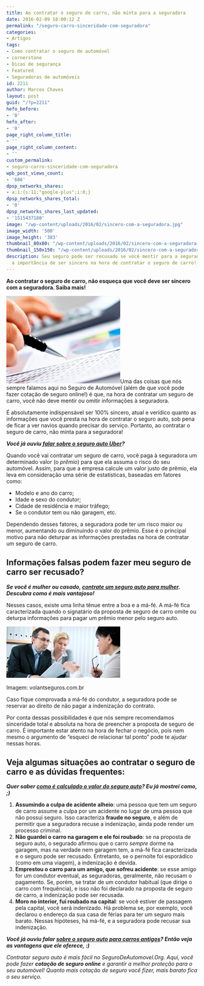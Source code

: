 ```yaml
---
title: Ao contratar o seguro de carro, não minta para a seguradora
date: 2016-02-09 18:00:12 Z
permalink: "/seguro-carro-sinceridade-com-seguradora"
categories:
- Artigos
tags:
- Como contratar o seguro de automóvel
- cornerstone
- Dicas de segurança
- Featured
- Seguradoras de automóveis
id: 2211
author: Marcos Chaves
layout: post
guid: "/?p=2211"
hefo_before:
- '0'
hefo_after:
- '0'
page_right_column_title:
- ''
page_right_column_content:
- ''
custom_permalink:
- seguro-carro-sinceridade-com-seguradora
wpb_post_views_count:
- '686'
dpsp_networks_shares:
- a:1:{s:11:"google-plus";i:0;}
dpsp_networks_shares_total:
- '0'
dpsp_networks_shares_last_updated:
- '1515437180'
image: "/wp-content/uploads/2016/02/sincero-com-a-seguradora.jpg"
image_width: '500'
image_height: '383'
thumbnail_80x80: "/wp-content/uploads/2016/02/sincero-com-a-seguradora-80x80.jpg"
thumbnail_150x150: "/wp-content/uploads/2016/02/sincero-com-a-seguradora-150x150.jpg"
description: Seu seguro pode ser recusado se você mentir para a seguradora. Leia sobre
  a importância de ser sincero na hora de contratar o seguro de carro!
---
```


**Ao contratar o seguro de carro, não esqueça que você deve ser sincero com a seguradora. Saiba mais!**

[<img class="alignleft wp-image-2950 size-medium" title="Ao contratar o seguro de carro, não minta para a seguradora" src="/wp-content/uploads/2016/02/sincero-com-a-seguradora-300x230.jpg" alt="Ao contratar o seguro de carro, não minta para a seguradora" width="300" height="230" />](/wp-content/uploads/2016/02/sincero-com-a-seguradora.jpg)Uma das coisas que nós sempre falamos aqui no Seguro de Automóvel (além de que você pode fazer cotação de seguro online!) é que, na hora de contratar um seguro de carro, você não deve mentir ou omitir informações à seguradora.

É absolutamente indispensável ser 100% sincero, atual e verídico quanto as informações que você presta na hora de contratar o seguro auto, sob pena de ficar a ver navios quando precisar do serviço. Portanto, ao contratar o seguro de carro, não minta para a seguradora!

_**Você já ouviu <a href="/seguro-auto-uber" target="_blank">falar sobre o seguro auto Uber</a>?**_

Quando você vai contratar um seguro de carro, você paga à seguradora um determinado valor (o _prêmio_) para que ela assuma o risco do seu automóvel. Assim, para que a empresa calcule um valor justo de prêmio, ela leva em consideração uma série de estatísticas, baseadas em fatores como:

  * Modelo e ano do carro;
  * Idade e sexo do condutor;
  * Cidade de residência e maior tráfego;
  * Se o condutor tem ou não garagem, etc.

Dependendo desses fatores, a seguradora pode ter um risco maior ou menor, aumentando ou diminuindo o valor do prêmio. Esse é o principal motivo para não deturpar as informações prestadas na hora de contratar um seguro de carro.

## Informações falsas podem fazer meu seguro de carro ser recusado?

_**Se você é mulher ou casado, <a href="/seguro-auto-para-mulher" target="_blank">contrate um seguro auto para mulher</a>. Descubra como é mais vantajoso!**_

Nesses casos, existe uma linha tênue entre a boa e a má-fé. A má-fé fica caracterizada quando o signatário da proposta de seguro de carro omite ou deturpa informações para pagar um prêmio menor pelo seguro auto.

<div id="attachment_2951" style="width: 310px" class="wp-caption alignleft">
  <a href="/wp-content/uploads/2016/02/sincero-com-a-seguradora2.jpg"><img class="wp-image-2951 size-medium" title="Ao contratar o seguro de carro, não minta para a seguradora" src="/wp-content/uploads/2016/02/sincero-com-a-seguradora2-300x135.jpg" alt="Ao contratar o seguro de carro, não minta para a seguradora" width="300" height="135" /></a>
  
  <p class="wp-caption-text">
    Imagem: volantseguros.com.br
  </p>
</div>

Caso fique comprovada a má-fé do condutor, a seguradora pode se reservar ao direito de não pagar a indenização do contrato.

Por conta dessas possibilidades é que nós sempre recomendamos sinceridade total e absoluta na hora de preencher a proposta de seguro de carro. É importante estar atento na hora de fechar o negócio, pois nem mesmo o argumento de “esqueci de relacionar tal ponto” pode te ajudar nessas horas.

## Veja algumas situações ao contratar o seguro de carro e as dúvidas frequentes:

_**Quer saber <a href="/valor-do-seguro-auto" target="_blank">como é calculado o valor do seguro auto</a>? Eu já mostrei como, ;)**_

  1.  **Assumindo a culpa de acidente alheio**: uma pessoa que tem um seguro de carro assume a culpa por um acidente no lugar de uma pessoa que não possui seguro. Isso caracteriza **fraude no seguro**, e além de permitir que a seguradora recuse a indenização, ainda pode render um processo criminal.
  2.  **Não guardei o carro na garagem e ele foi roubado**: se na proposta de seguro auto, o segurado afirmou que o carro _sempre_ dorme na garagem, mas na verdade nem garagem tem, a má-fé fica caracterizada e o seguro pode ser recusado. Entretanto, se o pernoite foi esporádico (como em uma viagem), a indenização é devida.
  3.  **Emprestou o carro para um amigo, que sofreu acidente**: se esse amigo for um condutor eventual, as seguradoras, geralmente, não recusam o pagamento. Se, porém, se tratar de um condutor habitual (que dirige o carro com frequência), e isso não foi declarado na proposta de seguro de carro, a indenização pode ser recusada.
  4.  **Moro no interior, fui roubado na capital**: se você estiver de passagem pela capital, você será indenizado. Há problema se, por exemplo, você declarou o endereço da sua casa de férias para ter um seguro mais barato. Nessas hipóteses, há má-fé, e a seguradora pode recusar sua indenização.

_**Você já ouviu falar <a href="/seguro-popular-para-carros-antigos/" target="_blank">sobre o seguro auto para carros antigos</a>? Então veja as vantagens que ele oferece, :)**_

_Contratar seguro auto é mais fácil no SeguroDeAutomovel.Org. Aqui, você pode fazer **cotação de seguro online** e garantir a melhor proteção para o seu automóvel! Quanto mais cotação de seguro você fizer, mais barato fica o seu serviço._